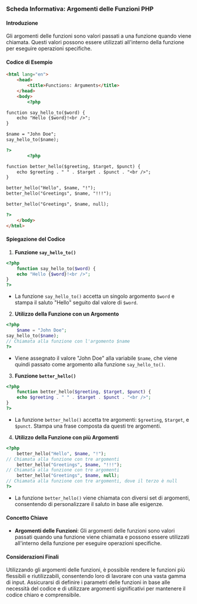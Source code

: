 ### Scheda Informativa: Argomenti delle Funzioni PHP
#### Introduzione
Gli argomenti delle funzioni sono valori passati a una funzione quando viene chiamata. Questi valori possono essere utilizzati all'interno della funzione per eseguire operazioni specifiche.
#### Codice di Esempio
```html
<html lang="en">
	<head>
		<title>Functions: Arguments</title>
	</head>
	<body>
		<?php

function say_hello_to($word) {
	echo "Hello {$word}!<br />";
}

$name = "John Doe";
say_hello_to($name);

?>
		<?php

function better_hello($greeting, $target, $punct) {
	echo $greeting . " " . $target . $punct . "<br />";
}

better_hello("Hello", $name, "!");
better_hello("Greetings", $name, "!!!");

better_hello("Greetings", $name, null);

?>
	</body>
</html>
```
#### Spiegazione del Codice
1. **Funzione `say_hello_to()`**
```php
<?php
    function say_hello_to($word) {
	echo "Hello {$word}!<br />";
}
?>
```
- La funzione `say_hello_to()` accetta un singolo argomento `$word` e stampa il saluto "Hello" seguito dal valore di `$word`.
2. **Utilizzo della Funzione con un Argomento**
```php
<?php
    $name = "John Doe";
say_hello_to($name);
// Chiamata alla funzione con l'argomento $name
?>
```
- Viene assegnato il valore "John Doe" alla variabile `$name`, che viene quindi passato come argomento alla funzione `say_hello_to()`.
3. **Funzione `better_hello()`**
```php
<?php
    function better_hello($greeting, $target, $punct) {
	echo $greeting . " " . $target . $punct . "<br />";
}
?>
```
- La funzione `better_hello()` accetta tre argomenti: `$greeting`, `$target`, e `$punct`. Stampa una frase composta da questi tre argomenti.
4. **Utilizzo della Funzione con più Argomenti**
```php
<?php
    better_hello("Hello", $name, "!");
// Chiamata alla funzione con tre argomenti
    better_hello("Greetings", $name, "!!!");
// Chiamata alla funzione con tre argomenti
    better_hello("Greetings", $name, null);
// Chiamata alla funzione con tre argomenti, dove il terzo è null
?>
```
- La funzione `better_hello()` viene chiamata con diversi set di argomenti, consentendo di personalizzare il saluto in base alle esigenze.
#### Concetto Chiave
- **Argomenti delle Funzioni**: Gli argomenti delle funzioni sono valori passati quando una funzione viene chiamata e possono essere utilizzati all'interno della funzione per eseguire operazioni specifiche.
#### Considerazioni Finali
Utilizzando gli argomenti delle funzioni, è possibile rendere le funzioni più flessibili e riutilizzabili, consentendo loro di lavorare con una vasta gamma di input. Assicurarsi di definire i parametri delle funzioni in base alle necessità del codice e di utilizzare argomenti significativi per mantenere il codice chiaro e comprensibile.